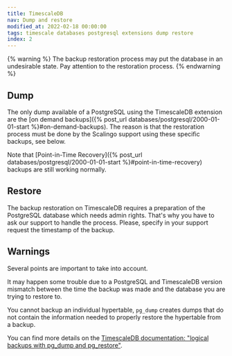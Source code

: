 ```yaml
---
title: TimescaleDB
nav: Dump and restore
modified_at: 2022-02-18 00:00:00
tags: timescale databases postgresql extensions dump restore
index: 2
---
```


{% warning %}
  The backup restoration process may put the database in an undesirable state.
  Pay attention to the restoration process.
{% endwarning %}

## Dump

The only dump available of a PostgreSQL using the TimescaleDB extension are the
[on demand backups]({% post_url databases/postgresql/2000-01-01-start %}#on-demand-backups).
The reason is that the restoration process must be done by the Scalingo support using
these specific backups, see below.

Note that [Point-in-Time Recovery]({% post_url databases/postgresql/2000-01-01-start %}#point-in-time-recovery)
backups are still working normally.

## Restore

The backup restoration on TimescaleDB requires a preparation of the PostgreSQL database
which needs admin rights. That's why you have to ask our support to handle the process.
Please, specify in your support request the timestamp of the backup.

## Warnings

Several points are important to take into account.

It may happen some trouble due to a PostgreSQL and TimescaleDB version mismatch
between the time the backup was made and the database you are trying to restore to.

You cannot backup an individual hypertable, `pg_dump` creates dumps that do not
contain the information needed to properly restore the hypertable from a backup.

You can find more details on the
[TimescaleDB documentation: "logical backups with pg_dump and pg_restore"](https://docs.timescale.com/timescaledb/latest/how-to-guides/backup-and-restore/pg-dump-and-restore/).
